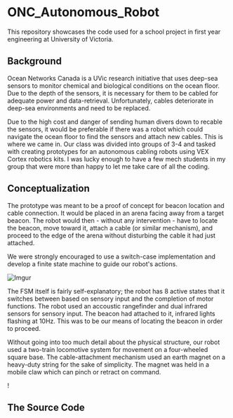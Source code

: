 # ONC_Autonomous_Robot

This repository showcases the code used for a school project in first year engineering at University of Victoria.

## Background
Ocean Networks Canada is a UVic research initiative that uses deep-sea sensors to monitor chemical and biological conditions on the ocean floor. Due to the depth of the sensors, it is necessary for them to be cabled for adequate power and data-retrieval. Unfortunately, cables deteriorate in deep-sea environments and need to be replaced.

Due to the high cost and danger of sending human divers down to recable the sensors, it would be preferable if there was a robot which could navigate the ocean floor to find the sensors and attach new cables. This is where we came in. Our class was divided into groups of 3-4 and tasked with creating prototypes for an autonomous cabling robots using VEX Cortex robotics kits. I was lucky enough to have a few mech students in my group that were more than happy to let me take care of all the coding.


## Conceptualization

The prototype was meant to be a proof of concept for beacon location and cable connection. It would be placed in an arena facing away from a target beacon. The robot would then - without any intervention - have to locate the beacon, move toward it, attach a cable (or similar mechanism), and proceed to the edge of the arena without disturbing the cable it had just attached.

We were strongly encouraged to use a switch-case implementation and develop a finite state machine to guide our robot's actions.

![Imgur](https://i.imgur.com/SWFNfqT.jpg)


The FSM itself is fairly self-explanatory; the robot has 8 active states that it switches between based on sensory input and the completion of motor functions. The robot used an accoustic rangefinder and dual infrared sensors for sensory input. The beacon had attached to it, infrared lights flashing at 10Hz. This was to be our means of locating the beacon in order to proceed.

Without going into too much detail about the physical structure, our robot used a two-train locomotive system for movement on a four-wheeled square base. The cable-attachment mechanism used an earth magnet on a heavy-duty string for the sake of simplicity. The magnet was held in a mobile claw which can pinch or retract on command.

!


## The Source Code


##

